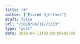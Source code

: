 ```yaml
---
title: "#"
author: ["Eivind Hjertnes"]
draft: false
url: "/2018/04/11//1303"
type: "post"
date: 2018-04-11T02:00:00+02:00
---
```

